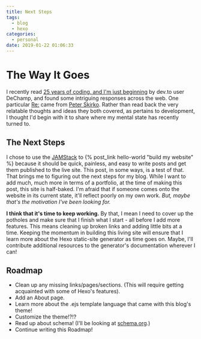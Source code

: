 ```yaml
---
title: Next Steps
tags:
  - blog
  - hexo
categories:
  - personal
date: 2019-01-22 01:06:33
---
```



# The Way It Goes #

I recently read [25 years of coding, and I'm just beginning](https://dev.to/dechamp/25-years-of-coding-and-im-just-beginning-442n) by dev.to user DeChamp, and found some intriguing responses across the web. One particular [Re:](https://www.pskirko.com/2019/01/20/re-25-years-of-coding/) came from [Peter Skirko](https://www.pskirko.com/). Rather than read back the very relatable thoughts and ideas they both covered, as pertains to development, I thought I'd begin with it to share where my mental state has recently turned to.

<!-- more -->

## The Next Steps ##

I chose to use the [JAMStack](https://jamstack.org) to {% post_link hello-world "build my website" %} because it should be quick, painless, and easy to write posts and get them published to the live site. This post, in some ways, is a test of that. That brings me to figuring out the next steps for my blog. While I want to add much, much more in terms of a portfolio, at the time of making this post, this site is half-baked. I'm afraid that if someone comes onto the website in its current state, it'll reflect poorly on my own work. *But, maybe that's the motivation I've been looking for.*

**I think that it's time to keep working.** By that, I mean I need to cover up the potholes and make sure that I finish what I start - all before I add more features. This means cleaning up broken links and adding little bits at a time. Keeping the momentum in building this living site will ensure that I learn more about the Hexo static-site generator as time goes on. Maybe, I'll contribute additional resources to the generator's documentation wherever I can!

## Roadmap ##

- Clean up any missing links/pages/sections. (This will require getting acquainted with some of Hexo's features).
- Add an About page.
- Learn more about the .ejs template language that came with this blog's theme!
- Customize the theme!?!?
- Read up about schema! (I'll be looking at [schema.org](https://schema.org/docs/gs.html#microdata_how).)
- Continue writing this Roadmap!
